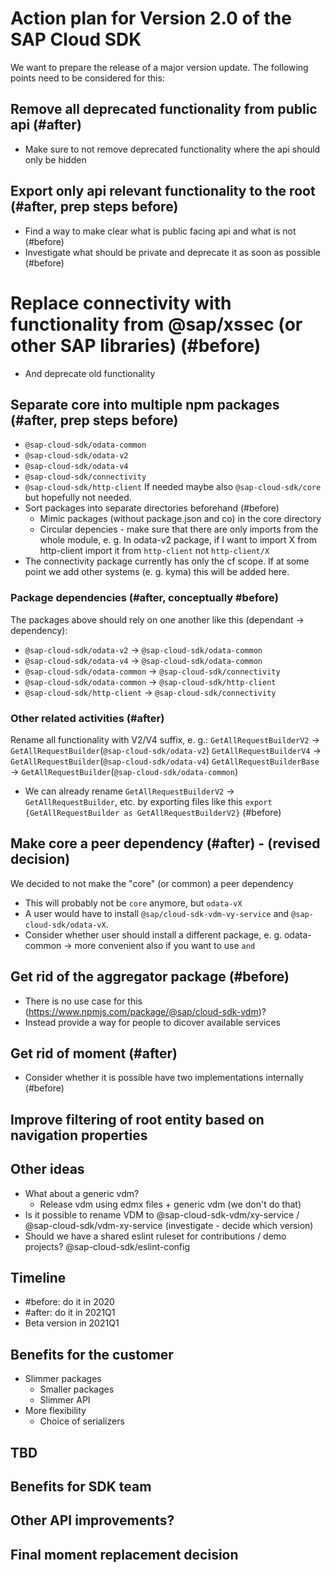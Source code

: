 # Action plan for Version 2.0 of the SAP Cloud SDK

We want to prepare the release of a major version update. The following points need to be considered for this:

## Remove all deprecated functionality from public api (#after)

- Make sure to not remove deprecated functionality where the api should only be hidden

## Export only api relevant functionality to the root (#after, prep steps before)

- Find a way to make clear what is public facing api and what is not (#before)
- Investigate what should be private and deprecate it as soon as possible (#before)

# Replace connectivity with functionality from @sap/xssec (or other SAP libraries) (#before)

- And deprecate old functionality

## Separate core into multiple npm packages (#after, prep steps before)

- `@sap-cloud-sdk/odata-common`
- `@sap-cloud-sdk/odata-v2`
- `@sap-cloud-sdk/odata-v4`
- `@sap-cloud-sdk/connectivity`
- `@sap-cloud-sdk/http-client`
  If needed maybe also `@sap-cloud-sdk/core` but hopefully not needed.
- Sort packages into separate directories beforehand (#before)
  - Mimic packages (without package.json and co) in the core directory
  - Circular depencies - make sure that there are only imports from the whole module, e. g.
    In odata-v2 package, if I want to import X from http-client import it from `http-client` not `http-client/X`
- The connectivity package currently has only the cf scope. If at some point we add other systems (e. g. kyma) this will be added here.

### Package dependencies (#after, conceptually #before)

The packages above should rely on one another like this (dependant -> dependency):

- `@sap-cloud-sdk/odata-v2` -> `@sap-cloud-sdk/odata-common`
- `@sap-cloud-sdk/odata-v4` -> `@sap-cloud-sdk/odata-common`
- `@sap-cloud-sdk/odata-common` -> `@sap-cloud-sdk/connectivity`
- `@sap-cloud-sdk/odata-common` -> `@sap-cloud-sdk/http-client`
- `@sap-cloud-sdk/http-client` -> `@sap-cloud-sdk/connectivity`

### Other related activities (#after)

Rename all functionality with V2/V4 suffix, e. g.:
`GetAllRequestBuilderV2` -> `GetAllRequestBuilder`(`@sap-cloud-sdk/odata-v2`)
`GetAllRequestBuilderV4` -> `GetAllRequestBuilder`(`@sap-cloud-sdk/odata-v4`)
`GetAllRequestBuilderBase` -> `GetAllRequestBuilder`(`@sap-cloud-sdk/odata-common`)

- We can already rename `GetAllRequestBuilderV2` -> `GetAllRequestBuilder`, etc. by exporting files like this `export {GetAllRequestBuilder as GetAllRequestBuilderV2}` (#before)

## Make core a peer dependency (#after) - (revised decision)

We decided to not make the "core" (or common) a peer dependency

- This will probably not be `core` anymore, but `odata-vX`
- A user would have to install `@sap/cloud-sdk-vdm-vy-service` and `@sap-cloud-sdk/odata-vX`.
- Consider whether user should install a different package, e. g. odata-common -> more convenient also if you want to use `and`

## Get rid of the aggregator package (#before)

- There is no use case for this (https://www.npmjs.com/package/@sap/cloud-sdk-vdm)?
- Instead provide a way for people to dicover available services

## Get rid of moment (#after)

- Consider whether it is possible have two implementations internally (#before)

## Improve filtering of root entity based on navigation properties

## Other ideas

- What about a generic vdm?
  - Release vdm using edmx files + generic vdm (we don't do that)
- Is it possible to rename VDM to @sap-cloud-sdk-vdm/xy-service / @sap-cloud-sdk/vdm-xy-service (investigate - decide which version)
- Should we have a shared eslint ruleset for contributions / demo projects? @sap-cloud-sdk/eslint-config

## Timeline

- #before: do it in 2020
- #after: do it in 2021Q1
- Beta version in 2021Q1

## Benefits for the customer

- Slimmer packages
  - Smaller packages
  - Slimmer API
- More flexibility
  - Choice of serializers

## TBD

## Benefits for SDK team

## Other API improvements?

## Final moment replacement decision
